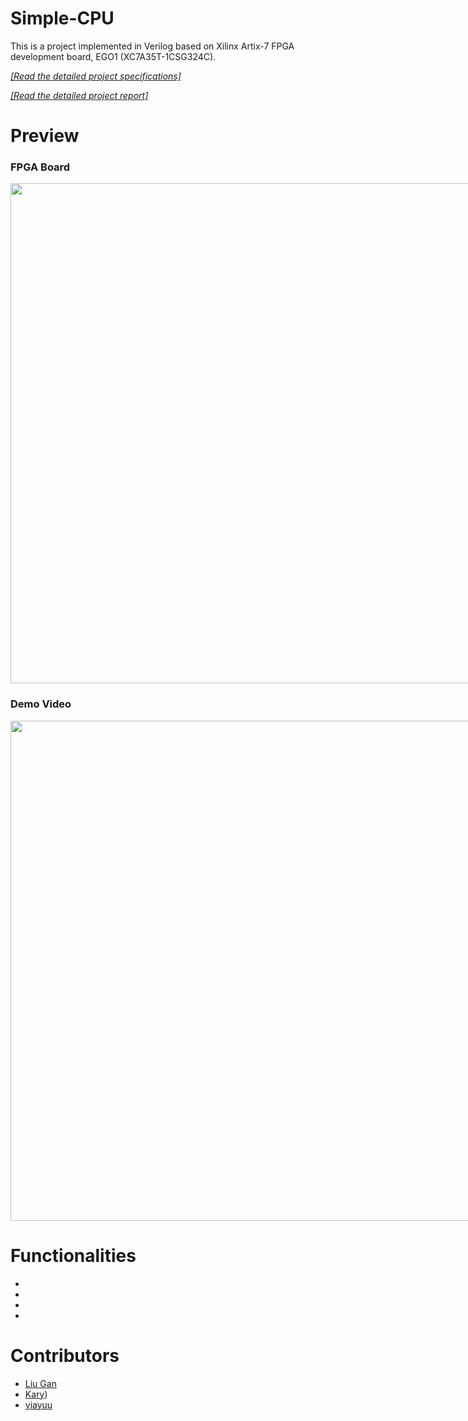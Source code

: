 # Simple-CPU

This is a project implemented in Verilog based on Xilinx Artix-7 FPGA development board, EGO1 (XC7A35T-1CSG324C).

[*[Read the detailed project specifications]*]()

[*[Read the detailed project report]*]()

# Preview

### FPGA Board

<div style="display: flex; justify-content: space-between;">
  <div>
    <img src="" width = "800">
  </div>
</div>

### Demo Video

<div style="display: flex; justify-content: space-between;">
  <div>
    <img src="" width = "800">
  </div>
</div>

# Functionalities
+
+
+
+


# Contributors
+ [Liu Gan](https://github.com/GanLiuuuu)
+ [Kary](https://github.com/Karyl01))
+ [viayuu](https://github.com/viayuu)
  
